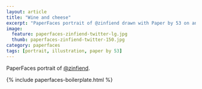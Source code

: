 ```yaml
---
layout: article
title: "Wine and cheese"
excerpt: "PaperFaces portrait of @zinfiend drawn with Paper by 53 on an iPad."
image: 
  feature: paperfaces-zinfiend-twitter-lg.jpg
  thumb: paperfaces-zinfiend-twitter-150.jpg
category: paperfaces
tags: [portrait, illustration, paper by 53]
---
```


PaperFaces portrait of [@zinfiend](http://twitter.com/zinfiend).

{% include paperfaces-boilerplate.html %}